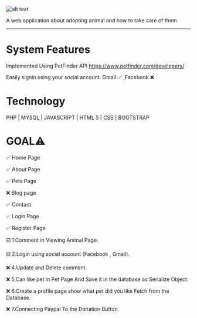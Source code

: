 ![alt text](https://raw.githubusercontent.com/JoemarDev/Petme/master/assets/images/logo/logo.png)

A web appilcation about adopting animal and how to take care of them.
_______________________________________________________________

# System Features

Implemented Using PetFinder API
https://www.petfinder.com/developers/

Easily signin using your social account. 
Gmail ✅ ,Facebook ❌

# Technology
PHP | MYSQL | JAVASCRIPT | HTML 5 | CSS |  BOOTSTRAP

# GOAL⚠️


✅ Home Page


✅ About Page


✅ Pets Page


❌ Blog page


✅ Contact


✅ Login Page


✅ Register Page



☑️ 1.Comment in Viewing Animal Page.


☑️ 2.Login using social account (Facebook , Gmail).


❌ 4.Update and Delete comment.


❌ 5.Can like pet in Pet Page And Save it in the database as Serialize Object.


❌ 6.Create a profile page show what pet did you like Fetch from the Database.


❌ 7.Connecting Paypal To the Donation Button.




